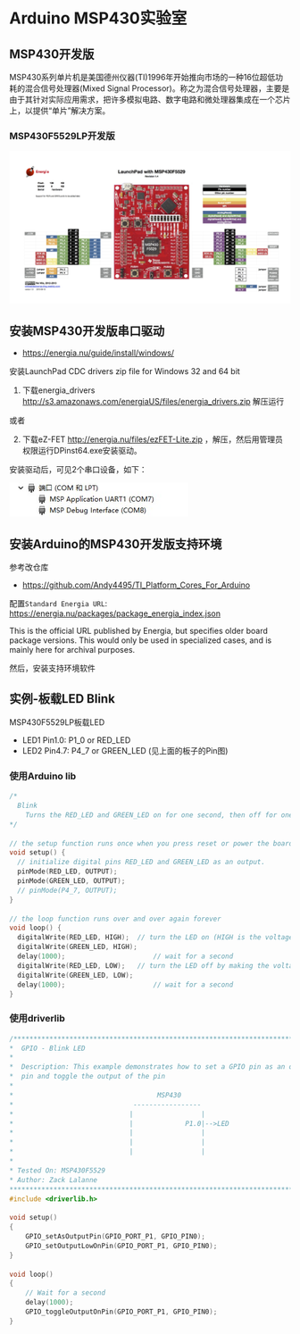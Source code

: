 # Arduino MSP430实验室

## MSP430开发版

MSP430系列单片机是美国德州仪器(TI)1996年开始推向市场的一种16位超低功耗的混合信号处理器(Mixed Signal Processor)。称之为混合信号处理器，主要是由于其针对实际应用需求，把许多模拟电路、数字电路和微处理器集成在一个芯片上，以提供“单片”解决方案。

### MSP430F5529LP开发版

![](img/LaunchPadMSP430F5529.jpg)

## 安装MSP430开发版串口驱动

* https://energia.nu/guide/install/windows/


安装LaunchPad CDC drivers zip file for Windows 32 and 64 bit

1. 下载energia_drivers http://s3.amazonaws.com/energiaUS/files/energia_drivers.zip 解压运行

或者

2. 下载eZ-FET http://energia.nu/files/ezFET-Lite.zip ，解压，然后用管理员权限运行DPinst64.exe安装驱动。

安装驱动后，可见2个串口设备，如下：

![](img/com.jpg)

## 安装Arduino的MSP430开发版支持环境

参考改仓库

* https://github.com/Andy4495/TI_Platform_Cores_For_Arduino

配置`Standard Energia URL`: https://energia.nu/packages/package_energia_index.json

This is the official URL published by Energia, but specifies older board package versions.
This would only be used in specialized cases, and is mainly here for archival purposes.

然后，安装支持环境软件

## 实例-板载LED Blink


MSP430F5529LP板载LED

* LED1  Pin1.0: P1_0 or  RED_LED 
* LED2  Pin4.7: P4_7 or GREEN_LED (见上面的板子的Pin图)

### 使用Arduino lib

```c
/*
  Blink
    Turns the RED_LED and GREEN_LED on for one second, then off for one second, repeatedly.
*/

// the setup function runs once when you press reset or power the board
void setup() {
  // initialize digital pins RED_LED and GREEN_LED as an output.
  pinMode(RED_LED, OUTPUT);
  pinMode(GREEN_LED, OUTPUT);
  // pinMode(P4_7, OUTPUT);
}

// the loop function runs over and over again forever
void loop() {
  digitalWrite(RED_LED, HIGH);  // turn the LED on (HIGH is the voltage level)
  digitalWrite(GREEN_LED, HIGH);  
  delay(1000);                      // wait for a second
  digitalWrite(RED_LED, LOW);   // turn the LED off by making the voltage LOW
  digitalWrite(GREEN_LED, LOW);  
  delay(1000);                      // wait for a second
}
```

### 使用driverlib

```c
/******************************************************************************
*  GPIO - Blink LED
*
*  Description: This example demonstrates how to set a GPIO pin as an output
*  pin and toggle the output of the pin
*
*                                    MSP430
*                              -----------------
*                             |                 |
*                             |             P1.0|-->LED
*                             |                 |
*                             |                 |
*                             |                 |
*
* Tested On: MSP430F5529
* Author: Zack Lalanne
******************************************************************************/
#include <driverlib.h>

void setup()
{
    GPIO_setAsOutputPin(GPIO_PORT_P1, GPIO_PIN0);
    GPIO_setOutputLowOnPin(GPIO_PORT_P1, GPIO_PIN0);
}

void loop()
{
    // Wait for a second
    delay(1000);
    GPIO_toggleOutputOnPin(GPIO_PORT_P1, GPIO_PIN0);
}
```